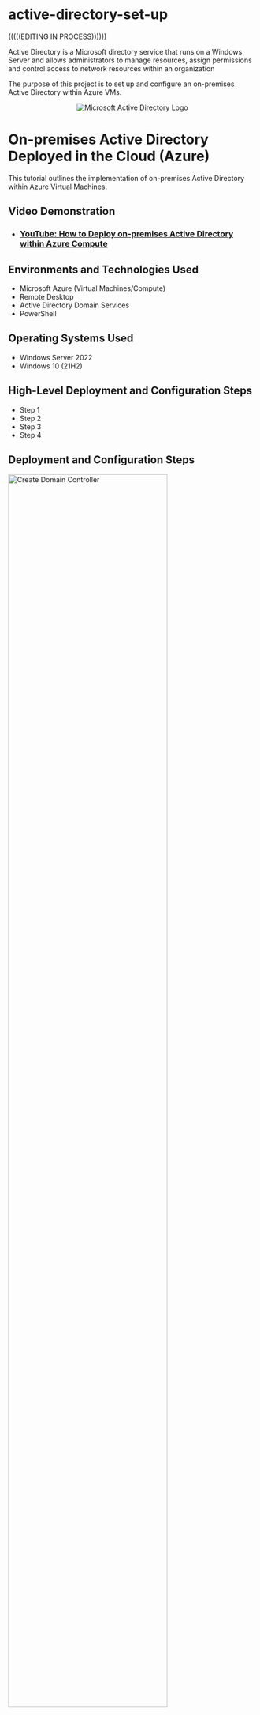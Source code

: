 # active-directory-set-up

(((((EDITING IN PROCESS))))))

Active Directory is a Microsoft directory service that runs on a Windows Server and allows administrators to manage resources, assign permissions and control access to network resources within an organization


The purpose of this project is to set up and configure an on-premises Active Directory within Azure VMs.

<p align="center">
<img src="https://i.imgur.com/pU5A58S.png" alt="Microsoft Active Directory Logo"/>
</p>

<h1>On-premises Active Directory Deployed in the Cloud (Azure)</h1>
This tutorial outlines the implementation of on-premises Active Directory within Azure Virtual Machines.<br />


<h2>Video Demonstration</h2>

- ### [YouTube: How to Deploy on-premises Active Directory within Azure Compute](https://www.youtube.com)

<h2>Environments and Technologies Used</h2>

- Microsoft Azure (Virtual Machines/Compute)
- Remote Desktop
- Active Directory Domain Services
- PowerShell

<h2>Operating Systems Used </h2>

- Windows Server 2022
- Windows 10 (21H2)

<h2>High-Level Deployment and Configuration Steps</h2>

- Step 1
- Step 2
- Step 3
- Step 4

<h2>Deployment and Configuration Steps</h2>

<p>
<img src="https://i.imgur.com/EuKuzGF.png" height="80%" width="80%" alt="Create Domain Controller"/>
</p>
<p>
Step 1: Set up Resources in Azure
  
- Create the Domain Controller VM (Windows Server 2022) named “DC-1”
   - Take note of the Resource Group and Virtual Network (Vnet) that get created at this time
- Set Domain Controller’s NIC Private IP address to be static
- Create the Client VM (Windows 10) named “Client-1”. Use the same Resource Group and Vnet that was created in Step 1.a
- Ensure that both VMs are in the same Vnet (you can check the topology with Network Watcher

</p>
<br />
<hr>

<p>
<img src="https://i.imgur.com/CBNCkGM.png" height="80%" width="80%" alt="NIC to Static"/>
</p>
<p>
Step 2. Ensure Connectivity between the client and Domain Controller
  
- Log in to the Domain Controller and enable ICMPv4 in on the local windows Firewall
  - Login to the Domain Controller in the Remote Desktop
  - Open Windows Defender Firewall
  - Select "Advanced Settings" on Left
  - Select "Inbound Rules"
  - Sort by "Protocol"
  - Enable ICMPv4 rules
- Log in to Client-1 with Remote Desktop and ping DC-1’s private IP address with ping -t <ip address> (perpetual ping) to verify connectivity
</p>
<br />
<hr>

<p>
Step 3. Create the Client VM (Windows 10) named “Client-1”. Use the same Resource Group and Vnet that was created with DC-1
Ensure that both VMs are in the same Vnet 
</p>
<br /> <hr>

<p>
<img src="https://i.imgur.com/CBNCkGM.png" height="80%" width="80%" alt="NIC to Static"/>
</p>
<p>
Step 5. Check back at Client-1 
Ping DC-1's private IP address again to see the ping succeed, ensuring connectivity between the Client and Domain Controller.


</p>
<br />
<hr>

<p>
<img src="https://i.imgur.com/9aAxXeI.png" height="80%" width="80%" alt="NIC to Static"/>
</p>
<p>
Step 6. Install Active Directory

  Login to DC-1 through Remote Desktop
Install Active Directory Domain Services: 
In the Server Manager, Select "Add Roles and Features"
Select Next, Next, Next, 
Select "Active Directory Domain Services"
"Add Features"; "Next"; "Next"; "Next"; "Install"; "Close"


</p>
<br />
<hr>

<p>
<img src="https://i.imgur.com/RGA5XH7.png" height="50%" width="50%" alt="New Forest Set Up"/><img src="https://i.imgur.com/uGcernN.png" height="50%" width="50%" alt="Promote server to Domain Controller"/>
</p>
<p>
Step 7. Promote as a DC: Setup a new forest as mydomain.com (can be anything, just remember what it is)
After AD is installed, click "notification" to Select: "Promote this server to a Domain Controller"
Select: "Add a new forest" 
Choose a Password and make note of this
"Next"; "Next"; "Next"; "Next" and "Install" to complete installation
Allow the server to close, which will disconnect the Remote Desktop. 
</p>
<br />
<hr>

<p>
<img src="https://i.imgur.com/RGA5XH7.png" height="50%" width="50%" alt="New Forest Set Up"/><img src="https://i.imgur.com/uGcernN.png" height="50%" width="50%" alt="Promote server to Domain Controller"/>
</p>
<p>
Step 8. Restart and then log back into DC-1 as user: mydomain.com\labuser

Create users accounts:
Part 3- 
 Create an Admin and Normal User Account in AD
</p>
<br />

<hr>

<p>
<img src="https://i.imgur.com/41VOvtn.png" height="80%" width="80%" alt="Create OU"/>
</p>
<p>
9. In Active Directory Users and Computers (ADUC), create: 

- an Organizational Unit (OU) called “_EMPLOYEES” 

- a new OU named “_ADMINS”

- a new employee named “Jane Doe” (same password) with the username of “jane_admin”
jane_admin
Password1
For practice purposes, select "Password never expires"


</p>
<br />

<hr>

<p>
<img src="https://i.imgur.com/41VOvtn.png" height="80%" width="80%" alt="Create OU"/>
</p>
<p>
10. Add jane_admin to the “Domain Admins” Security Group
Select the _ADMIN Jane Doe and right click to Select Properties; Select "Member Of"; Add Domain Users: "Domain" and select "Check Names" to open name options; Select "Domain Admins"; Select "Ok"; "Ok"; "Apply"; "Ok"


</p>
<br />

<hr>

<p>
<img src="https://i.imgur.com/41VOvtn.png" height="80%" width="80%" alt="Create OU"/>
</p>
<p>
11. Log out/close the Remote Desktop connection to DC-1 and log back in as “mydomain.com\jane_admin” 


</p>
<br />

<hr>

<p>
<img src="https://i.imgur.com/41VOvtn.png" height="80%" width="80%" alt="Create OU"/>
</p>
<p>
12. User jane_admin as your admin account from now on


Join Client-1 to your domain (mydomain.com)

</p>
<br />
<hr>
<p>
<img src="https://i.imgur.com/dsp5Yqr.png" height="80%" width="80%" alt="Create OU"/>
</p>
<p>
13. From the Azure Portal, set Client-1’s DNS settings to the DC’s Private IP address
Locate DC's Private IP address in the VM DC's Overview

Open the VM Client-1, select "Networking"
Select the "Network Interface" link
Select "DNS Servers" in the Left Column

</p>
<br />
<hr>

<p>
14. From the Azure Portal, VM Client-1- click restart
</p>
<br />
<hr>
<p>
<img src="https://i.imgur.com/Xr2Q8ds.png" height="80%" width="80%" alt="Create OU"/>
</p>
<p>
15. Login to Client-1 (Remote Desktop) as the original local admin (labuser) and join it to the domain (computer will restart) 
Right Click Start menu 
Select "System"
Select "Rename this PC (advanced)"
Select "Change"
In "Domain" box type: mydomain.com
Select "OK"
In Computer Name/Domain Changes box: 
"mydomain.com\jane_admin" and password
Select "OK" and restart when prompted
</p>
<br />
<hr>
<p>
<img src="https://i.imgur.com/DxaRwX3.png" height="80%" width="80%" alt="Create OU"/>
</p>
<p>
16. Login to the Domain Controller (Remote Desktop) and verify Client-1 shows up in Active Directory Users and Computers
(ADUC) inside the “Computers” container on the root of the domain 
</p>
<br />
<hr>
<p>
<img src="https://i.imgur.com/DxaRwX3.png" height="80%" width="80%" alt="Create OU"/>
</p>
<p>
18. Create a new OU named “_CLIENTS” and drag Client-1 into there

Setup Remote Desktop for non-administrative users on Client-1
</p>
<br />
<hr>
<p>
<img src="https://i.imgur.com/7GRW6Tf.png" height="80%" width="80%" alt="Create OU"/>
</p>
<p>
19.Log into Client-1 as mydomain.com\jane_admin and open system properties
Click “Remote Desktop”
Allow “domain users” access to remote desktop
You can now log into Client-1 as a normal, non-administrative user now
Normally you’d want to do this with Group Policy that allows you to change MANY systems at once (maybe a future lab)
</p>
<br />
<hr>
<p>
<img src="https://i.imgur.com/YjWHBf6.png" height="80%" width="80%" alt="Create OU"/>
</p>
<p>
20.Create random additional users
Within DC-1; 
Open PowerShell ISE by right clicking to "Run as Administrator" 
Open new file and paste the contents of this script file into it to randomly create new users with "Password1" as their passwords for testing purposes.
(Using script file: (https://github.com/joshmadakor1/AD_PS/blob/master/Generate-Names-Create-Users.ps1
Open Active Directory and _EMPLOYEES 
To see the list of random users being added here. 

</p>
<br />
<hr>

<p>
<img src="" height="80%" width="80%" alt="Create OU"/>
</p>
<p>
21.Test by choosing random name and accounts from _EMPLOYEES 

Choose random name, take note of account info

Log off of Client-1; 
Log in, using new account name to test access.

Log into DC-1: 
_EMPLOYEES
Choose Name- Right Click to find properties
Select Account
Check box to Unlock Account
Or Right Click Name to 
Find Drop Down Menu to "Reset Password"


</p>
<br />
<hr>
<p>
<img src="" height="80%" width="80%" alt="Create OU"/>
</p>
<p>
22.and attempt to log into client-1 with one of the users 27.Login to DC-1 as jane_admin
Open PowerShell_ise as an administrator
Create a new File and paste the contents of the script into it
(https://github.com/joshmadakor1/AD_PS/blob/master/Generate-Names-Create-Users.ps1) 30.Run the script and observe the accounts being created
When finished, open ADUC and observe the accounts in the appropriate OU
attempt to log into Client-1 with one of the accounts (take note of the password in the script)

</p>
<br />
<hr>
